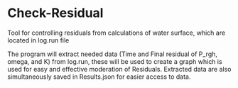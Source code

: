 # Check-Residual
Tool for controlling residuals from calculations of water surface, which are located in log.run file

The program will extract needed data (Time and Final residual of P_rgh, omega, and K) from log.run, these will be used to create a graph which is used for easy and effective moderation of Residuals. Extracted data are also simultaneously saved in Results.json for easier access to data.

